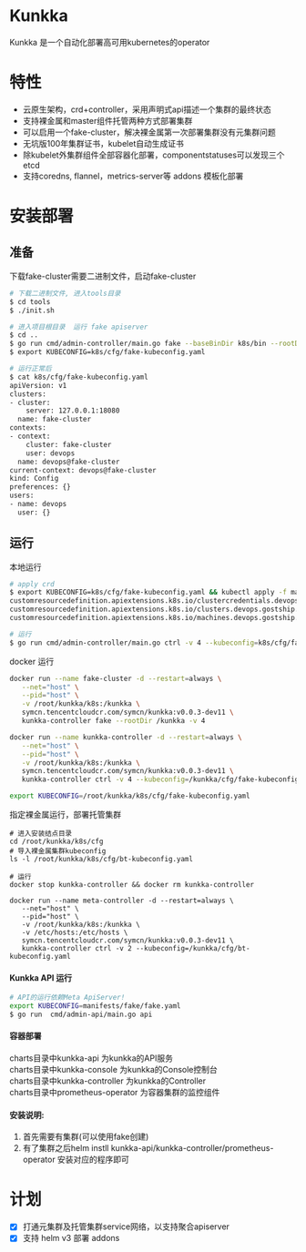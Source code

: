 # Kunkka

Kunkka 是一个自动化部署高可用kubernetes的operator

# 特性

- 云原生架构，crd+controller，采用声明式api描述一个集群的最终状态
- 支持裸金属和master组件托管两种方式部署集群
- 可以启用一个fake-cluster，解决裸金属第一次部署集群没有元集群问题
- 无坑版100年集群证书，kubelet自动生成证书
- 除kubelet外集群组件全部容器化部署，componentstatuses可以发现三个etcd
- 支持coredns, flannel，metrics-server等 addons 模板化部署

# 安装部署

## 准备

下载fake-cluster需要二进制文件，启动fake-cluster

```bash
# 下载二进制文件, 进入tools目录
$ cd tools
$ ./init.sh

# 进入项目根目录  运行 fake apiserver
$ cd ..
$ go run cmd/admin-controller/main.go fake --baseBinDir k8s/bin --rootDir k8s -v 4 
$ export KUBECONFIG=k8s/cfg/fake-kubeconfig.yaml

# 运行正常后
$ cat k8s/cfg/fake-kubeconfig.yaml
apiVersion: v1
clusters:
- cluster:
    server: 127.0.0.1:18080
  name: fake-cluster
contexts:
- context:
    cluster: fake-cluster
    user: devops
  name: devops@fake-cluster
current-context: devops@fake-cluster
kind: Config
preferences: {}
users:
- name: devops
  user: {}
```

## 运行

本地运行
```bash
# apply crd
$ export KUBECONFIG=k8s/cfg/fake-kubeconfig.yaml && kubectl apply -f manifests/crds/
customresourcedefinition.apiextensions.k8s.io/clustercredentials.devops.gostship.io created
customresourcedefinition.apiextensions.k8s.io/clusters.devops.gostship.io created
customresourcedefinition.apiextensions.k8s.io/machines.devops.gostship.io created

# 运行
$ go run cmd/admin-controller/main.go ctrl -v 4 --kubeconfig=k8s/cfg/fake-kubeconfig.yaml
```
docker 运行
```bash
docker run --name fake-cluster -d --restart=always \
   --net="host" \
   --pid="host" \
   -v /root/kunkka/k8s:/kunkka \
   symcn.tencentcloudcr.com/symcn/kunkka:v0.0.3-dev11 \
   kunkka-controller fake --rootDir /kunkka -v 4

docker run --name kunkka-controller -d --restart=always \
   --net="host" \
   --pid="host" \
   -v /root/kunkka/k8s:/kunkka \
   symcn.tencentcloudcr.com/symcn/kunkka:v0.0.3-dev11 \
   kunkka-controller ctrl -v 4 --kubeconfig=/kunkka/cfg/fake-kubeconfig.yaml

export KUBECONFIG=/root/kunkka/k8s/cfg/fake-kubeconfig.yaml
```
指定裸金属运行，部署托管集群
```shell
# 进入安装结点目录
cd /root/kunkka/k8s/cfg
# 导入裸金属集群kubeconfig
ls -l /root/kunkka/k8s/cfg/bt-kubeconfig.yaml

# 运行
docker stop kunkka-controller && docker rm kunkka-controller

docker run --name meta-controller -d --restart=always \
   --net="host" \
   --pid="host" \
   -v /root/kunkka/k8s:/kunkka \
   -v /etc/hosts:/etc/hosts \
   symcn.tencentcloudcr.com/symcn/kunkka:v0.0.3-dev11 \
   kunkka-controller ctrl -v 2 --kubeconfig=/kunkka/cfg/bt-kubeconfig.yaml
```

#### Kunkka API 运行
```bash
# API的运行依赖Meta ApiServer!
export KUBECONFIG=manifests/fake/fake.yaml  
$ go run  cmd/admin-api/main.go api
```


#### 容器部署
charts目录中kunkka-api 为kunkka的API服务  
charts目录中kunkka-console 为kunkka的Console控制台  
charts目录中kunkka-controller 为kunkka的Controller  
charts目录中prometheus-operator 为容器集群的监控组件

#### 安装说明:
1. 首先需要有集群(可以使用fake创建)  
2. 有了集群之后helm instll kunkka-api/kunkka-controller/prometheus-operator 安装对应的程序即可


# 计划

- [x]  打通元集群及托管集群service网络，以支持聚合apiserver
- [x]  支持 helm v3 部署 addons